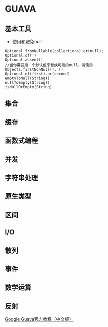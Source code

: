 # GUAVA

## 基本工具
* 使用和避免null
```
Optional.fromNullable(collections).or(null);
Optional.of(T) 
Optional.absent()
//当你需要用一个默认值来替换可能的null，请使用
Objects.firstNonNull(T, T)
Optional.of(first).or(second)
emptyToNull(String))
nullToEmpty(String))
isNullOrEmpty(String)
```

## 集合  

## 缓存 

## 函数式编程 

## 并发 

## 字符串处理 

## 原生类型

## 区间 

## I/O

## 散列

## 事件

## 数学运算 

## 反射

[Google Guava官方教程（中文版）](https://willnewii.gitbooks.io/google-guava/content/index.html)
